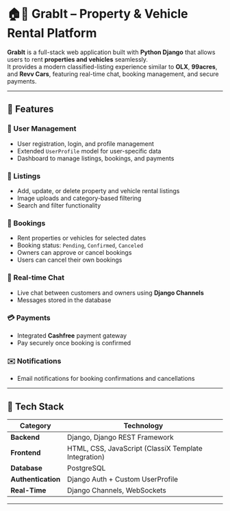 # 🏠🚗 GrabIt – Property & Vehicle Rental Platform

**GrabIt** is a full-stack web application built with **Python Django** that allows users to rent **properties and vehicles** seamlessly.  
It provides a modern classified-listing experience similar to **OLX**, **99acres**, and **Revv Cars**, featuring real-time chat, booking management, and secure payments.

---

## 🚀 Features

### 👤 User Management
- User registration, login, and profile management  
- Extended `UserProfile` model for user-specific data  
- Dashboard to manage listings, bookings, and payments  

### 🏡 Listings
- Add, update, or delete property and vehicle rental listings  
- Image uploads and category-based filtering  
- Search and filter functionality  

### 📅 Bookings
- Rent properties or vehicles for selected dates  
- Booking status: `Pending`, `Confirmed`, `Canceled`  
- Owners can approve or cancel bookings  
- Users can cancel their own bookings  

### 💬 Real-time Chat
- Live chat between customers and owners using **Django Channels**  
- Messages stored in the database  

### 💳 Payments
- Integrated **Cashfree** payment gateway  
- Pay securely once booking is confirmed  

### ✉️ Notifications
- Email notifications for booking confirmations and cancellations  

---

## 🧩 Tech Stack

| Category | Technology |
|-----------|-------------|
| **Backend** | Django, Django REST Framework |
| **Frontend** | HTML, CSS, JavaScript (ClassiX Template Integration) |
| **Database** | PostgreSQL |
| **Authentication** | Django Auth + Custom UserProfile |
| **Real-Time** | Django Channels, WebSockets |



---
